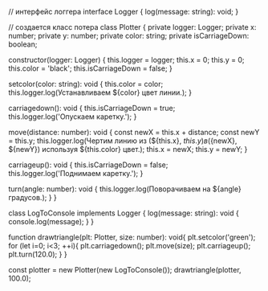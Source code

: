 // интерфейс логгера interface Logger { log(message: string): void; }

// создается класс потера class Plotter { private logger: Logger; private x: number; private y: number; private color: string; private isCarriageDown: boolean;

constructor(logger: Logger) { this.logger = logger; this.x = 0; this.y = 0; this.color = 'black'; this.isCarriageDown = false; }

setcolor(color: string): void { this.color = color; this.logger.log(Устанавливаем ${color} цвет линии.); }

carriagedown(): void { this.isCarriageDown = true; this.logger.log('Опускаем каретку.'); }

move(distance: number): void { const newX = this.x + distance; const newY = this.y; this.logger.log(Чертим линию из (${this.x}, ${this.y}) в (${newX}, ${newY}) используя ${this.color} цвет.); this.x = newX; this.y = newY; }

carriageup(): void { this.isCarriageDown = false; this.logger.log('Поднимаем каретку.'); }

turn(angle: number): void { this.logger.log(Поворачиваем на ${angle} градусов.); } }

class LogToConsole implements Logger { log(message: string): void { console.log(message); } }

function drawtriangle(plt: Plotter, size: number): void{ plt.setcolor('green'); for (let i=0; i<3; ++i){ plt.carriagedown(); plt.move(size); plt.carriageup(); plt.turn(120.0); } }

const plotter = new Plotter(new LogToConsole()); drawtriangle(plotter, 100.0);
